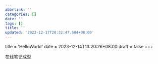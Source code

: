 ```yaml
---
abbrlink: ''
categories: []
date: ''
tags: []
title: ''
updated: '2023-12-17T20:32:47.684+08:00'
---
```

title = 'HelloWorld'
date = 2023-12-14T13:20:26+08:00
draft = false
+++

在线笔记成型
